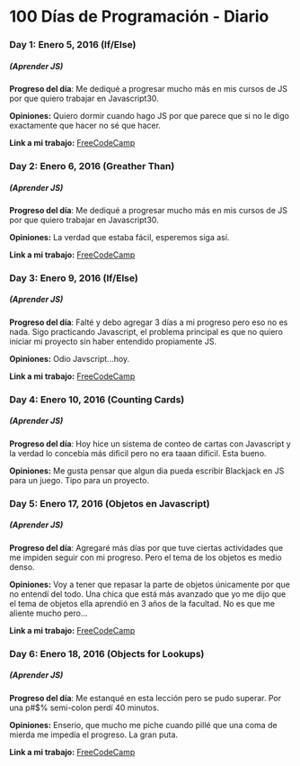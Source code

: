 # 100 Días de Programación - Diario

### Day 1: Enero 5, 2016 (If/Else)
##### (Aprender JS)

**Progreso del día**: Me dediqué a progresar mucho más en mis cursos de JS por que quiero trabajar en Javascript30.

**Opiniones:** Quiero dormir cuando hago JS por que parece que si no le digo exactamente que hacer no sé que hacer.

**Link a mi trabajo:** [FreeCodeCamp](https://www.freecodecamp.com/nelruk)

### Day 2: Enero 6, 2016 (Greather Than)
##### (Aprender JS)

**Progreso del día**: Me dediqué a progresar mucho más en mis cursos de JS por que quiero trabajar en Javascript30.

**Opiniones:** La verdad que estaba fácil, esperemos siga así.

**Link a mi trabajo:** [FreeCodeCamp](https://www.freecodecamp.com/nelruk)


### Day 3: Enero 9, 2016 (If/Else)
##### (Aprender JS)

**Progreso del día**: Falté y debo agregar 3 días a mi progreso pero eso no es nada. Sigo practicando Javascript, el problema principal es que no quiero iniciar mi proyecto sin haber entendido propiamente JS.

**Opiniones:** Odio Javscript...hoy.

**Link a mi trabajo:** [FreeCodeCamp](https://www.freecodecamp.com/nelruk)

### Day 4: Enero 10, 2016 (Counting Cards)
##### (Aprender JS)

**Progreso del día**: Hoy hice un sistema de conteo de cartas con Javascript y la verdad lo concebía más dificil pero no era taaan dificil. Esta bueno.

**Opiniones:** Me gusta pensar que algun dia pueda escribir Blackjack en JS para un juego. Tipo para un proyecto.

### Day 5: Enero 17, 2016 (Objetos en Javascript)
##### (Aprender JS)

**Progreso del día**: Agregaré más días por que tuve ciertas actividades que me impiden seguir con mi progreso. Pero el tema de los objetos es medio denso. 

**Opiniones:** Voy a tener que repasar la parte de objetos únicamente por que no entendí del todo. Una chica que está más avanzado que yo me dijo que el tema de objetos ella aprendió en 3 años de la facultad. No es que me aliente mucho pero...

**Link a mi trabajo:** [FreeCodeCamp](https://www.freecodecamp.com/nelruk)


### Day 6: Enero 18, 2016 (Objects for Lookups)
##### (Aprender JS)

**Progreso del día**: Me estanqué en esta lección pero se pudo superar. Por una p#$% semi-colon perdí 40 minutos.

**Opiniones:** Enserio, que mucho me piche cuando pillé que una coma de mierda me impedía el progreso. La gran puta.

**Link a mi trabajo:** [FreeCodeCamp](https://www.freecodecamp.com/challenges/testing-objects-for-properties)
